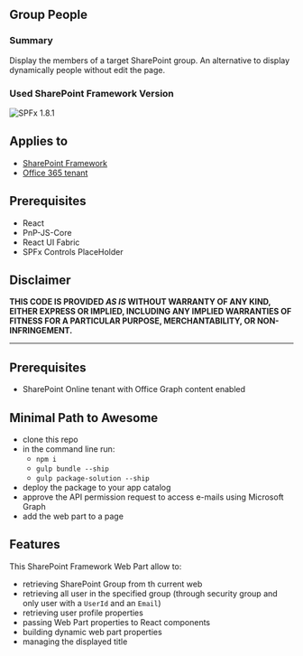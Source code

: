 ## Group People

### Summary

Display the members of a target SharePoint group. An alternative to display dynamically people without edit the page.

### Used SharePoint Framework Version

![SPFx 1.8.1](https://img.shields.io/badge/SPFx-1.8.1-success.svg)

## Applies to

* [SharePoint Framework](https://dev.office.com/sharepoint)
* [Office 365 tenant](https://dev.office.com/sharepoint/docs/spfx/set-up-your-development-environment)

## Prerequisites
 
 * React 
 * PnP-JS-Core
 * React UI Fabric
 * SPFx Controls PlaceHolder

## Disclaimer

**THIS CODE IS PROVIDED *AS IS* WITHOUT WARRANTY OF ANY KIND, EITHER EXPRESS OR IMPLIED, INCLUDING ANY IMPLIED WARRANTIES OF FITNESS FOR A PARTICULAR PURPOSE, MERCHANTABILITY, OR NON-INFRINGEMENT.**

---

## Prerequisites

- SharePoint Online tenant with Office Graph content enabled

## Minimal Path to Awesome

* clone this repo
* in the command line run:
  * `npm i`
  * `gulp bundle --ship`
  * `gulp package-solution --ship`
* deploy the package to your app catalog
* approve the API permission request to access e-mails using Microsoft Graph
* add the web part to a page

## Features

This SharePoint Framework Web Part allow to:

- retrieving SharePoint Group from th current web
- retrieving all user in the specified group (through security group and only user with a `UserId` and an `Email`)
- retrieving user profile properties
- passing Web Part properties to React components
- building dynamic web part properties
- managing the displayed title
